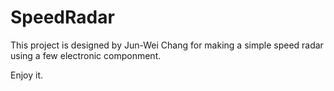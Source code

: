 # SpeedRadar

This project is designed by Jun-Wei Chang for making a simple speed radar using a few electronic componment.

Enjoy it.
